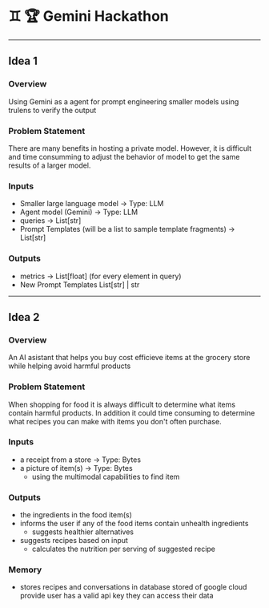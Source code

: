 # ♊ 🏆 Gemini Hackathon
---
## Idea 1


### Overview
Using Gemini as a agent for prompt engineering smaller models using trulens to verify the output

### Problem Statement
There are many benefits in hosting a private model. However, it is difficult and time consumming 
to adjust the behavior of model to get the same results of a larger model.

### Inputs
- Smaller large language model -> Type: LLM
- Agent model (Gemini) -> Type: LLM
- queries -> List[str]
- Prompt Templates (will be a list to sample template fragments) -> List[str]

### Outputs
- metrics -> List[float] (for every element in query)
- New Prompt Templates List[str] | str

---
## Idea 2

### Overview
An AI asistant that helps you buy cost efficieve items at the grocery store while helping avoid harmful products

### Problem Statement
When shopping for food it is always difficult to determine what items contain harmful products. In addition 
it could time consuming to determine what recipes you can make with items you don't often purchase.

### Inputs
- a receipt from a store -> Type: Bytes
- a picture of item(s) -> Type: Bytes
    - using the multimodal capabilities to find item

### Outputs
- the ingredients in the food item(s)
- informs the user if any of the food items contain unhealth ingredients
   - suggests healthier alternatives
- suggests recipes based on input
   - calculates the nutrition per serving of suggested recipe

### Memory
- stores recipes and conversations in database stored of google cloud provide user has a valid api key they can access their data
